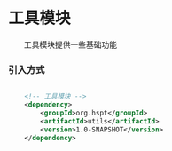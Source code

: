 # 工具模块
　　工具模块提供一些基础功能


### 引入方式

```xml

    <!-- 工具模块 -->
    <dependency>
        <groupId>org.hspt</groupId>
        <artifactId>utils</artifactId>
        <version>1.0-SNAPSHOT</version>
    </dependency>
        
```